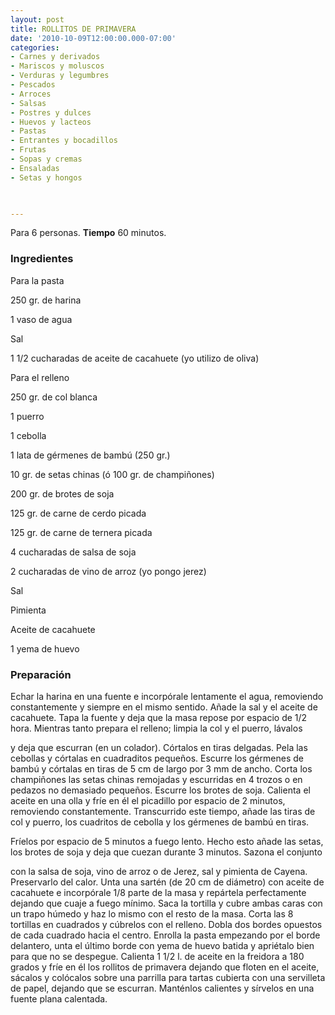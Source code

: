 ```yaml
---
layout: post
title: ROLLITOS DE PRIMAVERA
date: '2010-10-09T12:00:00.000-07:00'
categories:
- Carnes y derivados
- Mariscos y moluscos
- Verduras y legumbres
- Pescados
- Arroces
- Salsas
- Postres y dulces
- Huevos y lacteos
- Pastas
- Entrantes y bocadillos
- Frutas
- Sopas y cremas
- Ensaladas
- Setas y hongos
 


---
```


Para 6 personas.
<b>Tiempo</b> 60 minutos.

<h3>Ingredientes</h3>

Para la pasta

250 gr. de harina

1 vaso de agua

Sal

1 1/2 cucharadas de aceite de cacahuete (yo utilizo de oliva)

Para el relleno

250 gr. de col blanca

1 puerro

1 cebolla

1 lata de gérmenes de bambú (250 gr.)

10 gr. de setas chinas (ó 100 gr. de champiñones)

200 gr. de brotes de soja

125 gr. de carne de cerdo picada

125 gr. de carne de ternera picada

4 cucharadas de salsa de soja

2 cucharadas de vino de arroz (yo pongo jerez)

Sal

Pimienta

Aceite de cacahuete

1 yema de huevo

<h3>Preparación</h3>

Echar la harina en una fuente e incorpórale lentamente el agua, removiendo constantemente y siempre en el mismo sentido. Añade la sal y el aceite de cacahuete. Tapa la fuente y deja que la masa repose por espacio de 1/2 hora. Mientras tanto prepara el relleno; limpia la col y el puerro, lávalos

y deja que escurran (en un colador). Córtalos en tiras delgadas. Pela las cebollas y córtalas en cuadraditos pequeños. Escurre los gérmenes de bambú y córtalas en tiras de 5 cm de largo por 3 mm de ancho. Corta los champiñones las setas chinas remojadas y escurridas en 4 trozos o en pedazos no demasiado pequeños. Escurre los brotes de soja. Calienta el aceite en una olla y fríe en él el picadillo por espacio de 2 minutos, removiendo constantemente. Transcurrido este tiempo, añade las tiras de col y puerro, los cuadritos de cebolla y los gérmenes de bambú en tiras.

Fríelos por espacio de 5 minutos a fuego lento. Hecho esto añade las setas, los brotes de soja y deja que cuezan durante 3 minutos. Sazona el conjunto

con la salsa de soja, vino de arroz o de Jerez, sal y pimienta de Cayena. Preservarlo del calor. Unta una sartén (de 20 cm de diámetro) con aceite de cacahuete e incorpórale 1/8 parte de la masa y repártela perfectamente dejando que cuaje a fuego mínimo. Saca la tortilla y cubre ambas caras con un trapo húmedo y haz lo mismo con el resto de la masa. Corta las 8 tortillas en cuadrados y cúbrelos con el relleno. Dobla dos bordes opuestos de cada cuadrado hacia el centro. Enrolla la pasta empezando por el borde delantero, unta el último borde con yema de huevo batida y apriétalo bien para que no se despegue. Calienta 1 1/2 l. de aceite en la freidora a 180 grados y fríe en él los rollitos de primavera dejando que floten en el aceite, sácalos y colócalos sobre una parrilla para tartas cubierta con una servilleta de papel, dejando que se escurran. Manténlos calientes y sírvelos en una fuente plana calentada.

